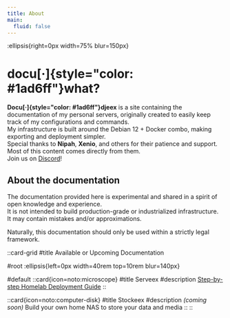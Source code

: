 ```yaml
---
title: About
main:
  fluid: false
---
```

:ellipsis{right=0px width=75% blur=150px}

# docu[·]{style="color: #1ad6ff"}what?

__Docu[·]{style="color: #1ad6ff"}djeex__ is a site containing the documentation of my personal servers, originally created to easily keep track of my configurations and commands.  
My infrastructure is built around the Debian 12 + Docker combo, making exporting and deployment simpler.  
Special thanks to __Nipah__, __Xenio__, and others for their patience and support. Most of this content comes directly from them.  
Join us on [Discord](https://discord.gg/jvhardware)!

## About the documentation

The documentation provided here is experimental and shared in a spirit of open knowledge and experience.  
It is not intended to build production-grade or industrialized infrastructure.  
It may contain mistakes and/or approximations.

Naturally, this documentation should only be used within a strictly legal framework.

::card-grid
#title
Available or Upcoming Documentation

#root
:ellipsis{left=0px width=40rem top=10rem blur=140px}

#default
  ::card{icon=noto:microscope}
  #title
  Serveex
  #description
  [Step-by-step Homelab Deployment Guide](/serveex/introduction)
  ::

  ::card{icon=noto:computer-disk}
  #title
  Stockeex
  #description
  *(coming soon)* Build your own home NAS to store your data and media
  ::
::
